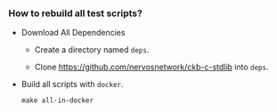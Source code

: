 ### How to rebuild all test scripts?

- Download All Dependencies

  - Create a directory named `deps`.

  - Clone https://github.com/nervosnetwork/ckb-c-stdlib into `deps`.

- Build all scripts with `docker`.

  ```shell
  make all-in-docker
  ```
